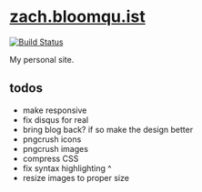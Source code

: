 # [zach.bloomqu.ist](https://zach.bloomqu.ist)

[![Build Status](https://travis-ci.org/flotwig/site.svg?branch=master)](https://travis-ci.org/flotwig/site)

My personal site.

## todos

 - make responsive
 - fix disqus for real
 - bring blog back? if so make the design better
 - pngcrush icons
 - pngcrush images
 - compress CSS
 - fix syntax highlighting ^
 - resize images to proper size